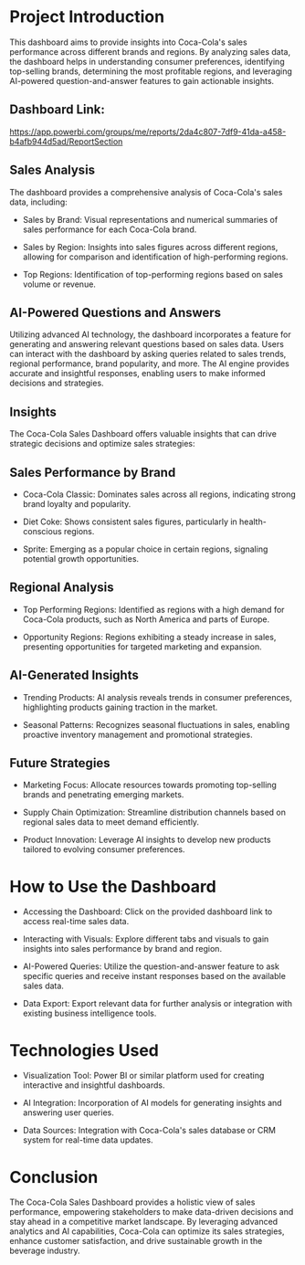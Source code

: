 # Project Introduction

This dashboard aims to provide insights into Coca-Cola's sales performance across different brands and regions. By analyzing sales data, the dashboard helps in understanding consumer preferences, identifying top-selling brands, determining the most profitable regions, and leveraging AI-powered question-and-answer features to gain actionable insights.

## Dashboard Link: 
https://app.powerbi.com/groups/me/reports/2da4c807-7df9-41da-a458-b4afb944d5ad/ReportSection

## Sales Analysis
The dashboard provides a comprehensive analysis of Coca-Cola's sales data, including:

- Sales by Brand: Visual representations and numerical summaries of sales performance for each Coca-Cola brand.

- Sales by Region: Insights into sales figures across different regions, allowing for comparison and identification of high-performing regions.

- Top Regions: Identification of top-performing regions based on sales volume or revenue.

## AI-Powered Questions and Answers
Utilizing advanced AI technology, the dashboard incorporates a feature for generating and answering relevant questions based on sales data. Users can interact with the dashboard by asking queries related to sales trends, regional performance, brand popularity, and more. The AI engine provides accurate and insightful responses, enabling users to make informed decisions and strategies.

## Insights
The Coca-Cola Sales Dashboard offers valuable insights that can drive strategic decisions and optimize sales strategies:

## Sales Performance by Brand
- Coca-Cola Classic: Dominates sales across all regions, indicating strong brand loyalty and popularity.

- Diet Coke: Shows consistent sales figures, particularly in health-conscious regions.

 - Sprite: Emerging as a popular choice in certain regions, signaling potential growth opportunities.

## Regional Analysis
 - Top Performing Regions: Identified as regions with a high demand for Coca-Cola products, such as North America and parts of Europe.

- Opportunity Regions: Regions exhibiting a steady increase in sales, presenting opportunities for targeted marketing and expansion.

## AI-Generated Insights
- Trending Products: AI analysis reveals trends in consumer preferences, highlighting products gaining traction in the market.

- Seasonal Patterns: Recognizes seasonal fluctuations in sales, enabling proactive inventory management and promotional strategies.

## Future Strategies
- Marketing Focus: Allocate resources towards promoting top-selling brands and penetrating emerging markets.

- Supply Chain Optimization: Streamline distribution channels based on regional sales data to meet demand efficiently.

- Product Innovation: Leverage AI insights to develop new products tailored to evolving consumer preferences.

# How to Use the Dashboard
- Accessing the Dashboard: Click on the provided dashboard link to access real-time sales data.

- Interacting with Visuals: Explore different tabs and visuals to gain insights into sales performance by brand and region.

- AI-Powered Queries: Utilize the question-and-answer feature to ask specific queries and receive instant responses based on the available sales data.

- Data Export: Export relevant data for further analysis or integration with existing business intelligence tools.

# Technologies Used
- Visualization Tool: Power BI or similar platform used for creating interactive and insightful dashboards.

- AI Integration: Incorporation of AI models for generating insights and answering user queries.

- Data Sources: Integration with Coca-Cola's sales database or CRM system for real-time data updates.

# Conclusion
The Coca-Cola Sales Dashboard provides a holistic view of sales performance, empowering stakeholders to make data-driven decisions and stay ahead in a competitive market landscape. By leveraging advanced analytics and AI capabilities, Coca-Cola can optimize its sales strategies, enhance customer satisfaction, and drive sustainable growth in the beverage industry.
